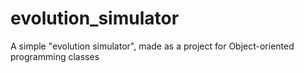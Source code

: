 # evolution_simulator
A simple "evolution simulator", made as a project for Object-oriented programming classes
